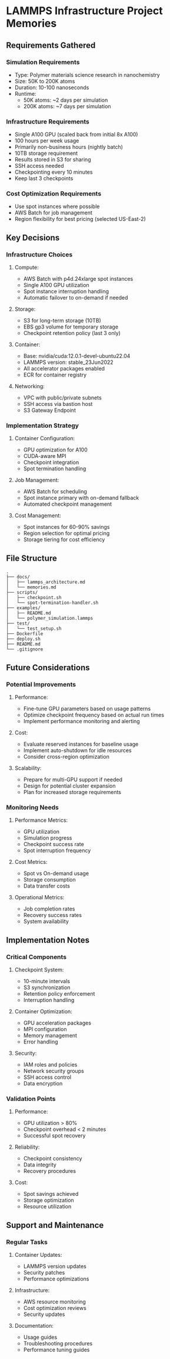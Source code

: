 # LAMMPS Infrastructure Project Memories

## Requirements Gathered

### Simulation Requirements
- Type: Polymer materials science research in nanochemistry
- Size: 50K to 200K atoms
- Duration: 10-100 nanoseconds
- Runtime: 
  * 50K atoms: ~2 days per simulation
  * 200K atoms: ~7 days per simulation

### Infrastructure Requirements
- Single A100 GPU (scaled back from initial 8x A100)
- 100 hours per week usage
- Primarily non-business hours (nightly batch)
- 10TB storage requirement
- Results stored in S3 for sharing
- SSH access needed
- Checkpointing every 10 minutes
- Keep last 3 checkpoints

### Cost Optimization Requirements
- Use spot instances where possible
- AWS Batch for job management
- Region flexibility for best pricing (selected US-East-2)

## Key Decisions

### Infrastructure Choices
1. Compute:
   - AWS Batch with p4d.24xlarge spot instances
   - Single A100 GPU utilization
   - Spot instance interruption handling
   - Automatic failover to on-demand if needed

2. Storage:
   - S3 for long-term storage (10TB)
   - EBS gp3 volume for temporary storage
   - Checkpoint retention policy (last 3 only)

3. Container:
   - Base: nvidia/cuda:12.0.1-devel-ubuntu22.04
   - LAMMPS version: stable_23Jun2022
   - All accelerator packages enabled
   - ECR for container registry

4. Networking:
   - VPC with public/private subnets
   - SSH access via bastion host
   - S3 Gateway Endpoint

### Implementation Strategy
1. Container Configuration:
   - GPU optimization for A100
   - CUDA-aware MPI
   - Checkpoint integration
   - Spot termination handling

2. Job Management:
   - AWS Batch for scheduling
   - Spot instance primary with on-demand fallback
   - Automated checkpoint management

3. Cost Management:
   - Spot instances for 60-90% savings
   - Region selection for optimal pricing
   - Storage tiering for cost efficiency

## File Structure
```
.
├── docs/
│   ├── lammps_architecture.md
│   └── memories.md
├── scripts/
│   ├── checkpoint.sh
│   └── spot-termination-handler.sh
├── examples/
│   ├── README.md
│   └── polymer_simulation.lammps
├── test/
│   └── test_setup.sh
├── Dockerfile
├── deploy.sh
├── README.md
└── .gitignore
```

## Future Considerations

### Potential Improvements
1. Performance:
   - Fine-tune GPU parameters based on usage patterns
   - Optimize checkpoint frequency based on actual run times
   - Implement performance monitoring and alerting

2. Cost:
   - Evaluate reserved instances for baseline usage
   - Implement auto-shutdown for idle resources
   - Consider cross-region optimization

3. Scalability:
   - Prepare for multi-GPU support if needed
   - Design for potential cluster expansion
   - Plan for increased storage requirements

### Monitoring Needs
1. Performance Metrics:
   - GPU utilization
   - Simulation progress
   - Checkpoint success rate
   - Spot interruption frequency

2. Cost Metrics:
   - Spot vs On-demand usage
   - Storage consumption
   - Data transfer costs

3. Operational Metrics:
   - Job completion rates
   - Recovery success rates
   - System availability

## Implementation Notes

### Critical Components
1. Checkpoint System:
   - 10-minute intervals
   - S3 synchronization
   - Retention policy enforcement
   - Interruption handling

2. Container Optimization:
   - GPU acceleration packages
   - MPI configuration
   - Memory management
   - Error handling

3. Security:
   - IAM roles and policies
   - Network security groups
   - SSH access control
   - Data encryption

### Validation Points
1. Performance:
   - GPU utilization > 80%
   - Checkpoint overhead < 2 minutes
   - Successful spot recovery

2. Reliability:
   - Checkpoint consistency
   - Data integrity
   - Recovery procedures

3. Cost:
   - Spot savings achieved
   - Storage optimization
   - Resource utilization

## Support and Maintenance

### Regular Tasks
1. Container Updates:
   - LAMMPS version updates
   - Security patches
   - Performance optimizations

2. Infrastructure:
   - AWS resource monitoring
   - Cost optimization reviews
   - Security updates

3. Documentation:
   - Usage guides
   - Troubleshooting procedures
   - Performance tuning guides